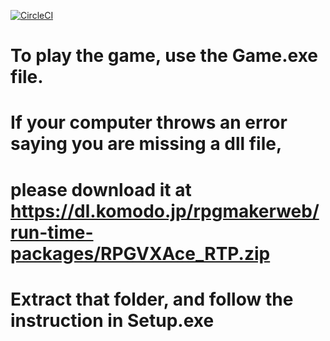 [![CircleCI](https://dl.circleci.com/status-badge/img/circleci/87F1EnaDMx2TCVPXKCxGcj/KqHTiSgWZSxf3XtAV6Am5M/tree/main.svg?style=svg)](https://dl.circleci.com/status-badge/redirect/circleci/87F1EnaDMx2TCVPXKCxGcj/KqHTiSgWZSxf3XtAV6Am5M/tree/main)
# To play the game, use the Game.exe file.
# If your computer throws an error saying you are missing a dll file,
# please download it at https://dl.komodo.jp/rpgmakerweb/run-time-packages/RPGVXAce_RTP.zip
# Extract that folder, and follow the instruction in Setup.exe